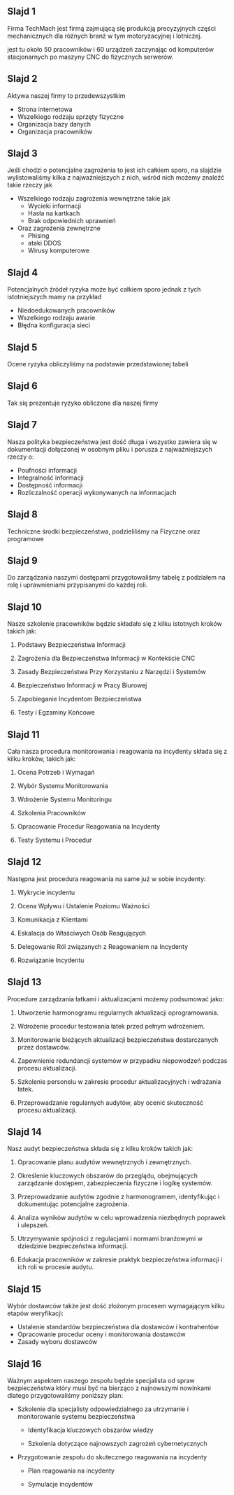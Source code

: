 ## Slajd 1

Firma TechMach jest firmą zajmującą się produkcją precyzyjnych części mechanicznych dla różnych branż w tym motoryzacyjnej i lotniczej.

jest tu około 50 pracowników i 60 urządzeń zaczynając od komputerów stacjonarnych po maszyny CNC do fizycznych serwerów.

## Slajd 2

Aktywa naszej firmy to przedewszystkim 

- Strona internetowa
- Wszelkiego rodzaju sprzęty fizyczne 
- Organizacja bazy danych 
- Organizacja pracowników


## Slajd 3

Jeśli chodzi o potencjalne zagrożenia to jest ich całkiem sporo, na slajdzie wylistowaliśmy kilka z najważniejszych z nich, wśród nich możemy znaleźć takie rzeczy jak
- Wszelkiego rodzaju zagrożenia wewnętrzne takie jak
  - Wycieki informacji
  - Hasła na kartkach
  - Brak odpowiednich uprawnień
- Oraz zagrożenia zewnętrzne
  - Phising
  - ataki DDOS
  - Wirusy komputerowe

## Slajd 4 

Potencjalnych źródeł ryzyka może być całkiem sporo jednak z tych istotniejszych mamy na przykład
- Niedoedukowanych pracowników
- Wszelkiego rodzaju awarie
- Błędna konfiguracja sieci

## Slajd 5

Ocene ryzyka obliczyliśmy na podstawie przedstawionej tabeli

## Slajd 6

Tak się prezentuje ryzyko obliczone dla naszej firmy

## Slajd 7

Nasza polityka bezpieczeństwa jest dość długa i wszystko zawiera się w dokumentacji dołączonej w osobnym pliku i porusza z najważniejszych rzeczy o:

- Poufności informacji
- Integralność informacji
- Dostępność informacji
- Rozliczalność operacji wykonywanych na informacjach

## Slajd 8

Techniczne środki bezpieczeństwa, podzieliliśmy na Fizyczne oraz programowe 

## Slajd 9

Do zarządzania naszymi dostępami przygotowaliśmy tabelę z podziałem na rolę i uprawnieniami przypisanymi do każdej roli.

## Slajd 10

Nasze szkolenie pracowników będzie składało się z kilku istotnych kroków takich jak:
1. Podstawy Bezpieczeństwa Informacji​

2. Zagrożenia dla Bezpieczeństwa Informacji w Kontekście CNC​

3. Zasady Bezpieczeństwa Przy Korzystaniu z Narzędzi i Systemów​

4. Bezpieczeństwo Informacji w Pracy Biurowej​

5. Zapobieganie Incydentom Bezpieczeństwa​

6. Testy i Egzaminy Końcowe​
  

## Slajd 11

Cała nasza procedura monitorowania i reagowania na incydenty składa się z kilku kroków, takich jak:

1. Ocena Potrzeb i Wymagań​

2. Wybór Systemu Monitorowania​

3. Wdrożenie Systemu Monitoringu​

4. Szkolenia Pracowników​

5. Opracowanie Procedur Reagowania na Incydenty​

6. Testy Systemu i Procedur

## Slajd 12

Następna jest procedura reagowania na same już w sobie incydenty:

1. Wykrycie incydentu  ​

2. Ocena Wpływu i Ustalenie Poziomu Ważności​

3. Komunikacja z Klientami​

4. Eskalacja do Właściwych Osób Reagujących​

5. Delegowanie Ról związanych z Reagowaniem na Incydenty​

6. Rozwiązanie Incydentu

## Slajd 13

Procedure zarządzania łatkami i aktualizacjami możemy podsumować jako:

1. Utworzenie harmonogramu regularnych aktualizacji oprogramowania.​

2. Wdrożenie procedur testowania łatek przed pełnym wdrożeniem.​

3. Monitorowanie bieżących aktualizacji bezpieczeństwa dostarczanych przez dostawców.​

4. Zapewnienie redundancji systemów w przypadku niepowodzeń podczas procesu aktualizacji.​

5. Szkolenie personelu w zakresie procedur aktualizacyjnych i wdrażania łatek.​

6. Przeprowadzanie regularnych audytów, aby ocenić skuteczność procesu aktualizacji.

## Slajd 14

Nasz audyt bezpieczeństwa składa się z kilku kroków takich jak:

1. Opracowanie planu audytów wewnętrznych i zewnętrznych.​

2. Określenie kluczowych obszarów do przeglądu, obejmujących zarządzanie dostępem, zabezpieczenia fizyczne i logikę systemów.​

3. Przeprowadzanie audytów zgodnie z harmonogramem, identyfikując i dokumentując potencjalne zagrożenia.​

4. Analiza wyników audytów w celu wprowadzenia niezbędnych poprawek i ulepszeń.​

5. Utrzymywanie spójności z regulacjami i normami branżowymi w dziedzinie bezpieczeństwa informacji.​

6. Edukacja pracowników w zakresie praktyk bezpieczeństwa informacji i ich roli w procesie audytu.​

## Slajd 15

Wybór dostawców także jest dość złożonym procesem wymagającym kilku etapów weryfikacji:

- Ustalenie standardów bezpieczeństwa dla dostawców i kontrahentów
- Opracowanie procedur oceny i monitorowania dostawców
- Zasady wyboru dostawców

## Slajd 16

Ważnym aspektem naszego zespołu będzie specjalista od spraw bezpieczeństwa który musi być na bierząco z najnowszymi nowinkami dlatego przygotowaliśmy poniższy plan:

- Szkolenie dla specjalisty odpowiedzialnego za utrzymanie i monitorowanie systemu bezpieczeństwa​

  - Identyfikacja kluczowych obszarów wiedzy​

  - Szkolenia dotyczące najnowszych zagrożeń cybernetycznych​

- Przygotowanie zespołu do skutecznego reagowania na incydenty​

  - Plan reagowania na incydenty​

  - Symulacje incydentów